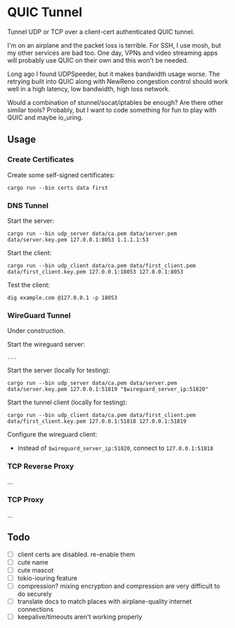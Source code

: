 # QUIC Tunnel

Tunnel UDP or TCP over a client-cert authenticated QUIC tunnel.

I'm on an airplane and the packet loss is terrible. For SSH, I use mosh, but my other services are bad too. One day, VPNs and video streaming apps will probably use QUIC on their own and this won't be needed.

Long ago I found UDPSpeeder, but it makes bandwidth usage worse. The retrying built into QUIC along with NewReno congestion control should work well in a high latency, low bandwidth, high loss network.

Would a combination of stunnel/socat/iptables be enough? Are there other similar tools? Probably, but I want to code something for fun to play with QUIC and maybe io_uring.

## Usage

### Create Certificates

Create some self-signed certificates:

    cargo run --bin certs data first

### DNS Tunnel

Start the server:

    cargo run --bin udp_server data/ca.pem data/server.pem data/server.key.pem 127.0.0.1:8053 1.1.1.1:53

Start the client:

    cargo run --bin udp_client data/ca.pem data/first_client.pem data/first_client.key.pem 127.0.0.1:18053 127.0.0.1:8053

Test the client:

    dig example.com @127.0.0.1 -p 18053

### WireGuard Tunnel

Under construction.

Start the wireguard server:

    ...

Start the server (locally for testing):

    cargo run --bin udp_server data/ca.pem data/server.pem data/server.key.pem 127.0.0.1:51819 "$wireguard_server_ip:51820"

Start the tunnel client (locally for testing):

    cargo run --bin udp_client data/ca.pem data/first_client.pem data/first_client.key.pem 127.0.0.1:51818 127.0.0.1:51819

Configure the wireguard client:

 - instead of `$wireguard_server_ip:51820`, connect to `127.0.0.1:51818`

### TCP Reverse Proxy

...

### TCP Proxy

...

## Todo

- [ ] client certs are disabled. re-enable them
- [ ] cute name
- [ ] cute mascot
- [ ] tokio-iouring feature
- [ ] compression? mixing encryption and compression are very difficult to do securely
- [ ] translate docs to match places with airplane-quality internet connections
- [ ] keepalive/timeouts aren't working properly